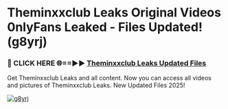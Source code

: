 # Theminxxclub Leaks Original Videos 0nlyFans Leaked - Files Updated! (g8yrj)

<h3>🔴 CLICK HERE 🌐==►► <a href="https://tinyurl.com/ms9xzufz" rel="nofollow">Theminxxclub Leaks Updated Files</a></h3>

Get Theminxxclub Leaks and all content. Now you can access all videos and pictures of Theminxxclub Leaks. New Updated Files 2025!

[![g8yrj](https://i.imgur.com/PQ7UWWw.gif)](https://tinyurl.com/ms9xzufz)
